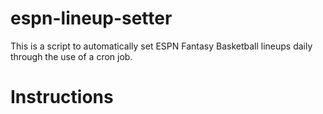 # espn-lineup-setter

This is a script to automatically set ESPN Fantasy Basketball lineups daily through the use of a cron job.

# Instructions
